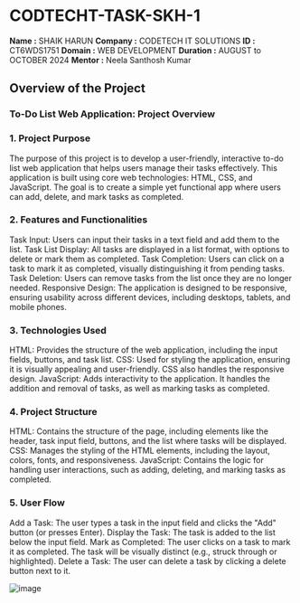 # CODTECHT-TASK-SKH-1
**Name :** SHAIK HARUN 
**Company :** CODETECH IT SOLUTIONS
**ID :** CT6WDS1751
**Domain :** WEB DEVELOPMENT
**Duration :** AUGUST to OCTOBER 2024
**Mentor :** Neela Santhosh Kumar

## Overview of the Project

###  To-Do List Web Application: Project Overview 
### 1. Project Purpose
The purpose of this project is to develop a user-friendly, interactive to-do list web application that helps users manage their tasks effectively. This application is built using core web technologies: HTML, CSS, and JavaScript. The goal is to create a simple yet functional app where users can add, delete, and mark tasks as completed.

### 2. Features and Functionalities
Task Input: Users can input their tasks in a text field and add them to the list.
Task List Display: All tasks are displayed in a list format, with options to delete or mark them as completed.
Task Completion: Users can click on a task to mark it as completed, visually distinguishing it from pending tasks.
Task Deletion: Users can remove tasks from the list once they are no longer needed.
Responsive Design: The application is designed to be responsive, ensuring usability across different devices, including desktops, tablets, and mobile phones.
### 3. Technologies Used
HTML: Provides the structure of the web application, including the input fields, buttons, and task list.
CSS: Used for styling the application, ensuring it is visually appealing and user-friendly. CSS also handles the responsive design.
JavaScript: Adds interactivity to the application. It handles the addition and removal of tasks, as well as marking tasks as completed.
### 4. Project Structure
HTML: Contains the structure of the page, including elements like the header, task input field, buttons, and the list where tasks will be displayed.
CSS: Manages the styling of the HTML elements, including the layout, colors, fonts, and responsiveness.
JavaScript: Contains the logic for handling user interactions, such as adding, deleting, and marking tasks as completed.
 ### 5. User Flow
Add a Task: The user types a task in the input field and clicks the "Add" button (or presses Enter).
Display the Task: The task is added to the list below the input field.
Mark as Completed: The user clicks on a task to mark it as completed. The task will be visually distinct (e.g., struck through or highlighted).
Delete a Task: The user can delete a task by clicking a delete button next to it.


![image](https://github.com/user-attachments/assets/119e6f27-4fc7-4390-b108-9c481e67749e)

